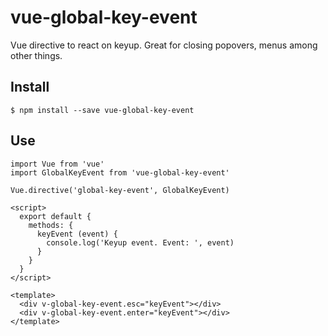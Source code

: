# vue-global-key-event

Vue directive to react on keyup. Great for closing popovers, menus among other things.

## Install

```
$ npm install --save vue-global-key-event
```

## Use

```
import Vue from 'vue'
import GlobalKeyEvent from 'vue-global-key-event'

Vue.directive('global-key-event', GlobalKeyEvent)
```

```
<script>
  export default {
    methods: {
      keyEvent (event) {
        console.log('Keyup event. Event: ', event)
      }
    }
  }
</script>

<template>
  <div v-global-key-event.esc="keyEvent"></div>
  <div v-global-key-event.enter="keyEvent"></div>
</template>
```
